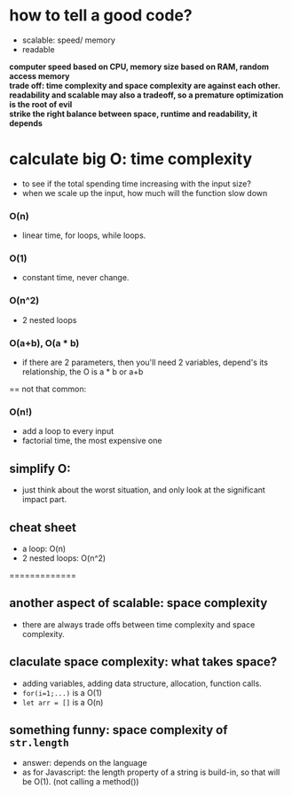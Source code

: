 # how to tell a good code?
- scalable: speed/ memory
- readable

**computer speed based on CPU, memory size based on RAM, random access memory**\
**trade off: time complexity and space complexity are against each other.**\
**readability and scalable may also a tradeoff, so a premature optimization is the root of evil**\
**strike the right balance between space, runtime and readability, it depends**

# calculate big O: time complexity
- to see if the total spending time increasing with the input size?
- when we scale up the input, how much will the function slow down

### O(n)
- linear time, for loops, while loops.

### O(1)
- constant time, never change.

### O(n^2)
- 2 nested loops

### O(a+b), O(a * b)
- if there are 2 parameters, then you'll need 2 variables, depend's its relationship, the O is a * b or a+b

== not that common:
### O(n!)
- add a loop to every input
- factorial time, the most expensive one

## simplify O:  
- just think about the worst situation, and only look at the significant impact part.



## cheat sheet
- a loop: O(n)
- 2 nested loops: O(n^2)

=============

## another aspect of scalable: space complexity
- there are always trade offs between time complexity and space complexity.

## claculate space complexity: what takes space?
- adding variables, adding data structure, allocation, function calls.
-  ```for(i=1;...)``` is a O(1)
- ```let arr = []``` is a O(n)

## something funny: space complexity of ```str.length```
- answer: depends on the language
- as for Javascript: the length property of a string is build-in, so that will be O(1). (not calling a method())





